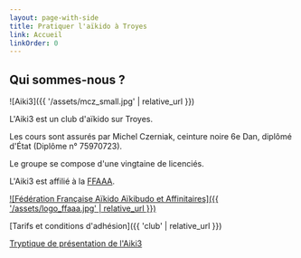 ```yaml
---
layout: page-with-side
title: Pratiquer l'aïkido à Troyes
link: Accueil
linkOrder: 0
---
```


## Qui sommes-nous ?

![Aiki3]({{ '/assets/mcz_small.jpg' | relative_url }})

L'Aiki3 est un club d'aïkido sur Troyes.

Les cours sont assurés par Michel Czerniak, ceinture noire 6e Dan, diplômé d'État (Diplôme n° 75970723).

Le groupe se compose d'une vingtaine de licenciés.

L'Aiki3 est affilié à la [FFAAA](http://www.aikido.com.fr).

<a href="http://www.aikido.com.fr" target="_blank">
  ![Fédération Française Aïkido Aïkibudo et Affinitaires]({{ '/assets/logo_ffaaa.jpg' | relative_url }})
</a>

[Tarifs et conditions d'adhésion]({{ 'club' | relative_url }})

<a href="{{ '/assets/triptyque 2010-2011.pdf' | relative_url }}" target="_blank">Tryptique de présentation de l'Aiki3</a>
